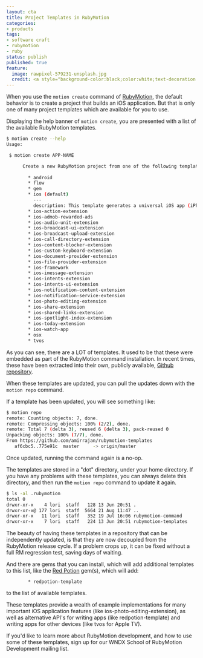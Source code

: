 ```yaml
---
layout: cta
title: Project Templates in RubyMotion
categories:
- products
tags:
- software craft
- rubymotion
- ruby
status: publish
published: true
feature:
  image: rawpixel-579231-unsplash.jpg
  credit: <a style="background-color:black;color:white;text-decoration:none;padding:4px 6px;font-family:-apple-system, BlinkMacSystemFont, &quot;San Francisco&quot;, &quot;Helvetica Neue&quot;, Helvetica, Ubuntu, Roboto, Noto, &quot;Segoe UI&quot;, Arial, sans-serif;font-size:12px;font-weight:bold;line-height:1.2;display:inline-block;border-radius:3px" href="https://unsplash.com/@rawpixel?utm_medium=referral&amp;utm_campaign=photographer-credit&amp;utm_content=creditBadge" target="_blank" rel="noopener noreferrer" title="Download free do whatever you want high-resolution photos from rawpixel"><span style="display:inline-block;padding:2px 3px"><svg xmlns="http://www.w3.org/2000/svg" style="height:12px;width:auto;position:relative;vertical-align:middle;top:-1px;fill:white" viewBox="0 0 32 32"><title>unsplash-logo</title><path d="M20.8 18.1c0 2.7-2.2 4.8-4.8 4.8s-4.8-2.1-4.8-4.8c0-2.7 2.2-4.8 4.8-4.8 2.7.1 4.8 2.2 4.8 4.8zm11.2-7.4v14.9c0 2.3-1.9 4.3-4.3 4.3h-23.4c-2.4 0-4.3-1.9-4.3-4.3v-15c0-2.3 1.9-4.3 4.3-4.3h3.7l.8-2.3c.4-1.1 1.7-2 2.9-2h8.6c1.2 0 2.5.9 2.9 2l.8 2.4h3.7c2.4 0 4.3 1.9 4.3 4.3zm-8.6 7.5c0-4.1-3.3-7.5-7.5-7.5-4.1 0-7.5 3.4-7.5 7.5s3.3 7.5 7.5 7.5c4.2-.1 7.5-3.4 7.5-7.5z"></path></svg></span><span style="display:inline-block;padding:2px 3px">rawpixel</span></a>
---
```


When you use the `motion create` command of [RubyMotion](https://rubymotion.com), the default behavior is to create a project that builds an iOS application.  But that is only one of many project templates which are available for you to use.

Displaying the help banner of `motion create`, you are presented with a list of the available RubyMotion templates.


```bash
$ motion create --help
Usage:

 $ motion create APP-NAME

      Create a new RubyMotion project from one of the following templates: 
      
        * android
        * flow
        * gem
        * ios (default)
          ---
          description: This template generates a universal iOS app (iPhone, iPad).
        * ios-action-extension
        * ios-admob-rewarded-ads
        * ios-audio-unit-extension
        * ios-broadcast-ui-extension
        * ios-broadcast-upload-extension
        * ios-call-directory-extension
        * ios-content-blocker-extension
        * ios-custom-keyboard-extension
        * ios-document-provider-extension
        * ios-file-provider-extension
        * ios-framework
        * ios-imessage-extension
        * ios-intents-extension
        * ios-intents-ui-extension
        * ios-notification-content-extension
        * ios-notification-service-extension
        * ios-photo-editing-extension
        * ios-share-extension
        * ios-shared-links-extension
        * ios-spotlight-index-extension
        * ios-today-extension
        * ios-watch-app
        * osx
        * tvos
```

As you can see, there are a LOT of templates.  It used to be that these were embedded as part of the RubyMotion command installation.  In recent times, these have been extracted into their own, publicly available, [Github repository](https://github.com/amirrajan/rubymotion-templates).  

When these templates are updated, you can pull the updates down with the `motion repo` command.

If a template has been updated, you will see something like:

```bash
$ motion repo
remote: Counting objects: 7, done.
remote: Compressing objects: 100% (2/2), done.
remote: Total 7 (delta 3), reused 6 (delta 3), pack-reused 0
Unpacking objects: 100% (7/7), done.
From https://github.com/amirrajan/rubymotion-templates
   af6cbc5..775e91c  master     -> origin/master
```

Once updated, running the command again is a no-op.

The templates are stored in a "dot" directory, under your home directory.  If you have any problems with these templates, you can always delete this directory, and then run the `motion repo` command to update it again.

```bash
$ ls -al .rubymotion
total 0
drwxr-xr-x    4 lori  staff   128 13 Jun 20:51 .
drwxr-xr-x@ 177 lori  staff  5664 21 Aug 11:47 ..
drwxr-xr-x   11 lori  staff   352 19 Jul 16:06 rubymotion-command
drwxr-xr-x    7 lori  staff   224 13 Jun 20:51 rubymotion-templates
```

The beauty of having these templates in a repository that can be independently updated, is that they are now decoupled from the RubyMotion release cycle.  If a problem crops up, it can be fixed without a full RM regression test, saving days of waiting.

And there are gems that you can install, which will add additional templates to this list, like the [Red Potion](https://github.com/infinitered/redpotion) gem(s), which will add:

```
        * redpotion-template
```

to the list of available templates.

These templates provide a wealth of example implementations for many important iOS application features (like ios-photo-editing-extension), as well as alternative API's for writing apps (like redpotion-template) and writing apps for other devices (like tvos for Apple TV).

If you'd like to learn more about RubyMotion development, and how to use some of these templates, sign up for our WNDX School of RubyMotion Development mailing list.
